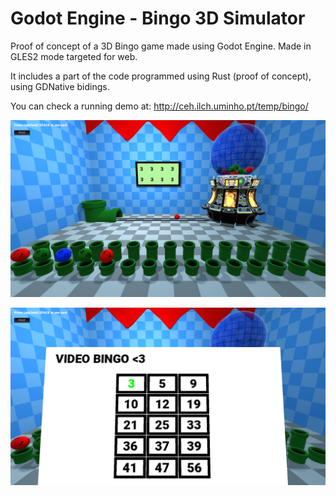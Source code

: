 # Godot Engine - Bingo 3D Simulator

Proof of concept of a 3D Bingo game made using Godot Engine. Made in GLES2 mode targeted for web.

It includes a part of the code programmed using Rust (proof of concept), using GDNative bidings.

You can check a running demo at: http://ceh.ilch.uminho.pt/temp/bingo/

![screenshot](screenshot1-ball.png)

![screenshot](screenshot2-card.png)
